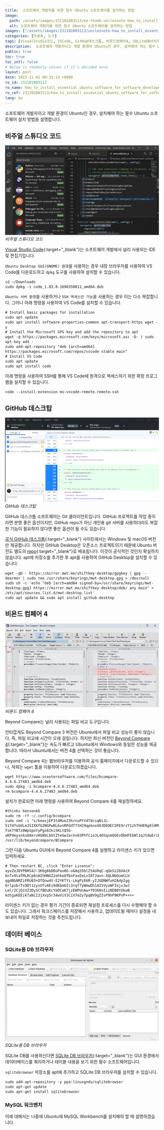```yaml
---
title:  소프트웨어 개발자를 위한 필수 Ubuntu 소프트웨어를 설치하는 방법
image:
  path: /assets/images/231101003113/ko-thumb-unclesnote-how_to_install_essential_ubuntu_software_for_software_developers.png
  alt: 소프트웨어 개발자를 위한 필수 Ubuntu 소프트웨어를 설치하는 방법
images: ["/assets/images/231101003113/unclesnote-how_to_install_essential_ubuntu_software_for_software_developers-visual_studio_code.png", "/assets/images/231101003113/unclesnote-how_to_install_essential_ubuntu_software_for_software_developers-github_desktop.png", "/assets/images/231101003113/unclesnote-how_to_install_essential_ubuntu_software_for_software_developers-beyond_compare_4.png", "/assets/images/231101003113/unclesnote-how_to_install_essential_ubuntu_software_for_software_developers-db_browser_for_sqlite.png"]
categories: [우분투, 도구]
tags: [VisualStudio코드, VSCode, GitHub데스크톱, 비욘드컴페어4, SQLiteDB브라우저, MySQL워크벤치, 우분투, 도구]
description:  소프트웨어 개발자이고 개발 환경이 Ubuntu인 경우, 설치해야 하는 필수 Ubuntu 소프트웨어 설치 방법을 설명합니다.
public: true
toc: true
toc_intl: false
# Below is readonly values if it's decided once
layout: post
date: 2023-11-01 00:31:13 +0900
ro_id: 231101003113
ro_name: how_to_install_essential_ubuntu_software_for_software_developers
ro_ref: 231101003113/how_to_install_essential_ubuntu_software_for_software_developers
lang: ko
---
```

소프트웨어 개발자이고 개발 환경이 Ubuntu인 경우, 설치해야 하는 필수 Ubuntu 소프트웨어 설치 방법을 설명합니다.  
## 비주얼 스튜디오 코드

![비주얼 스튜디오 코드](/assets/images/231101003113/unclesnote-how_to_install_essential_ubuntu_software_for_software_developers-visual_studio_code.png)
_비주얼 스튜디오 코드_

[Visual Studio Code](https://code.visualstudio.com){:target="_blank"}는 소프트웨어 개발에서 널리 사용되는 IDE 및 편집기입니다.  

`Ubuntu Desktop GUI(GNOME) 환경`을 사용하는 경우 내장 브라우저를 사용하여 VS Code를 다운로드하고 `dpkg` 도구를 사용하여 설치할 수 있습니다.  

```shell
cd ~/Downloads
sudo dpkg -i code_1.83.0-1696350811_amd64.deb
```
`Ubuntu 서버 환경`을 사용하거나 `SSH 액세스만 가능`을 사용하는 경우 이는 다소 복잡합니다. 그러나 아래 명령을 사용하여 VS Code를 설치할 수 있습니다.  

```shell
# Install basic packages for installation
sudo apt update
sudo apt install software-properties-common apt-transport-https wget -y
# Install the Microsoft GPG key and add the repository to apt
wget -q https://packages.microsoft.com/keys/microsoft.asc -O- | sudo apt-key add -
sudo add-apt-repository "deb [arch=amd64] https://packages.microsoft.com/repos/vscode stable main"
# Install VS Code
sudo apt update
sudo apt install code
```
아래 명령을 사용하여 SSH를 통해 VS Code에 원격으로 액세스하기 위한 확장 프로그램을 설치할 수 있습니다.  

```shell
code --install-extension ms-vscode-remote.remote-ssh
```
## GitHub 데스크탑

![GitHub 데스크탑](/assets/images/231101003113/unclesnote-how_to_install_essential_ubuntu_software_for_software_developers-github_desktop.png)
_GitHub 데스크탑_

GitHub 데스크톱 소프트웨어는 Git 클라이언트입니다. GitHub 프로젝트를 작업 중이라면 분명 좋은 옵션이지만, GitHub repo가 ​​아닌 개인용 git 서버를 사용하더라도 복잡한 기능이 필요하지 않다면 좋은 옵션이 될 수도 있습니다.  

[공식 GitHub 데스크톱](https://desktop.github.com/){:target="_blank"} 사이트에서는 Windows 및 macOS 버전만 제공합니다. 하지만 GitHub Desktop은 오픈소스 프로젝트이기 때문에 Ubuntu 버전도 별도의 [repo](https://github.com/shiftkey/desktop){:target="_blank"}로 배포됩니다. 이것이 공식적인 것인지 확실하지 않습니다. apt에 저장소를 추가한 후 apt를 사용하여 GitHub Desktop을 설치할 수 있습니다.  

```shell
wget -qO - https://mirror.mwt.me/shiftkey-desktop/gpgkey | gpg --dearmor | sudo tee /usr/share/keyrings/mwt-desktop.gpg > /dev/null
sudo sh -c 'echo "deb [arch=amd64 signed-by=/usr/share/keyrings/mwt-desktop.gpg] https://mirror.mwt.me/shiftkey-desktop/deb/ any main" > /etc/apt/sources.list.d/mwt-desktop.list'
sudo apt update && sudo apt install github-desktop
```
## 비욘드 컴페어 4

![비욘드 컴페어 4](/assets/images/231101003113/unclesnote-how_to_install_essential_ubuntu_software_for_software_developers-beyond_compare_4.png)
_비욘드 컴페어 4_

Beyond Compare는 널리 사용되는 파일 비교 도구입니다.  

안타깝게도 Beyond Compare 3 버전은 Ubuntu에서 파일 비교 성능이 좋지 않습니다. 즉, 파일 비교에 시간이 오래 걸립니다. 하지만 최신 버전인 [Beyond Compare 4](https://www.scootersoftware.com/download){:target="_blank"}는 속도가 빠르고 Ubuntu에서 Windows와 동일한 성능을 제공합니다. 따라서 Ubuntu에서는 버전 4를 선택하는 것이 좋습니다.  

Beyond Compare 4는 웹브라우저를 이용하여 공식 홈페이지에서 다운로드할 수 있으나, 저희는 `wget` 툴을 이용하여 다운로드하겠습니다.  

```shell
wget https://www.scootersoftware.com/files/bcompare-4.4.6.27483_amd64.deb
sudo dpkg -i bcompare-4.4.6.27483_amd64.deb
rm bcompare-4.4.6.27483_amd64.deb
```
설치가 완료되면 아래 명령을 사용하여 Beyond Compare 4를 재설정하세요.  

```shell
#thinks bensonkb
sudo rm -rf ~/.config/bcompare 
sudo sed -i "s/keexjEP3t4Mue23hrnuPtY4TdcsqNiJL-5174TsUdLmJSIXKfG2NGPwBL6vnRPddT7tH29qpkneX63DO9ECSPE9rzY1zhThHERg8lHM9IBFT+rVuiY823aQJuqzxCKIE1bcDqM4wgW01FH6oCBP1G4ub01xmb4BGSUG6ZrjxWHJyNLyIlGvOhoY2HAYzEtzYGwxFZn2JZ66o4RONkXjX0DF9EzsdUef3UAS+JQ+fCYReLawdjEe6tXCv88GKaaPKWxCeaUL9PejICQgRQOLGOZtZQkLgAelrOtehxz5ANOOqCaJgy2mJLQVLM5SJ9Dli909c5ybvEhVmIC0dc9dWH+/N9KmiLVlKMU7RJqnE+WXEEPI1SgglmfmLc1yVH7dqBb9ehOoKG9UE+HAE1YvH1XX2XVGeEqYUY-Tsk7YBTz0WpSpoYyPgx6Iki5KLtQ5G-aKP9eysnkuOAkrvHU8bLbGtZteGwJarev03PhfCioJL4OSqsmQGEvDbHFEbNl1qJtdwEriR+VNZts9vNNLk7UGfeNwIiqpxjk4Mn09nmSd8FhM4ifvcaIbNCRoMPGl6KU12iseSe+w+1kFsLhX+OhQM8WXcWV10cGqBzQE9OqOLUcg9n0krrR3KrohstS9smTwEx9olyLYppvC0p5i7dAx2deWvM1ZxKNs0BvcXGukR+/g" /usr/lib/beyondcompare/BCompare
```
그런 다음 Ubuntu GUI에서 Beyond Compare 4를 실행하고 라이센스 키가 있으면 입력하세요.  

```shell
# Then restart BC, click "Enter License":
ayvZeJDYPBHS4J-1K6g6bDBuPoo0G-oGAq35blZtAoRqC-qQeSz28XAzX
6nTx9laTMLRCp6nAIhHNGZ2ehkeUfbnFaxEeLvI8fJavn-XQLNbOumCLU
qgdNbNMZiFRU03+OTQnw4V-E2YKTYi-LkgPzE6R-yIJGDNWfxH2AdpIgg
8rlpsbrTs9Dt1zysUfvAEi0dKbmGIi3rqf7yWmwDh1AI5VyoWFIejvJwJ
Lmlr2CjQ1VZ3DySCfBDuKcYmOCeK7jzEWPUnAw+f9360nIiiNEB0YGkwB
kdtgaKEEik7aNiI3jXvp5r34wViVJCiX7m2y7pqBV9gZIvP9hP9KPnP++++
```
라이센스 키가 없는 경우 평가 기간이 종료되면 재설정 프로세스를 다시 수행해야 할 수도 있습니다. 그래서 워크스페이스를 저장해서 사용하고, 업데이트될 때마다 설정을 내보내어 파일로 저장하는 것을 추천드립니다.  
## 데이터 베이스
### SQLite용 DB 브라우저

![SQLite용 DB 브라우저](/assets/images/231101003113/unclesnote-how_to_install_essential_ubuntu_software_for_software_developers-db_browser_for_sqlite.png)
_SQLite용 DB 브라우저_

SQLite DB를 사용하신다면 [SQLite DB 브라우저](https://sqlitebrowser.org/dl/){:target="_blank"}는 GUI 환경에서 데이터베이스를 쿼리하거나 테이블 내용을 보기 위한 필수 소프트웨어입니다.  

`sqlitebrowser` 저장소를 apt에 추가하고 SQLite DB 브라우저를 설치할 수 있습니다.  

```shell
sudo add-apt-repository -y ppa:linuxgndu/sqlitebrowser
sudo apt-get update
sudo apt-get install sqlitebrowser
```
### MySQL 워크벤치
이에 대해서는 나중에 Ubuntu에 MySQL Workbench를 설치해야 할 때 설명하겠습니다.  

